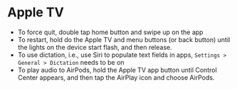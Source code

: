 # Apple TV

- To force quit, double tap home button and swipe up on the app
- To restart, hold do the Apple TV and menu buttons (or back button) until the lights on the device start flash, and then release.
- To use dictation, i.e., use Siri to populate text fields in apps, `Settings > General > Dictation` needs to be on
- To play audio to AirPods, hold the Apple TV app button until Control Center appears, and then tap the AirPlay icon and choose AirPods.
